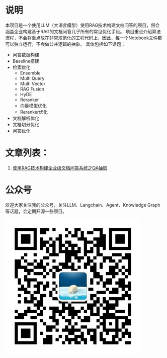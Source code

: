 # 说明

本项目是一个使用LLM（大语言模型）使用RAG技术构建文档问答的项目，将会涵盖企业构建基于RAG的文档问答几乎所有的常见优化手段。
项目重点介绍算法流程，不会将重点放在非常规范化的工程代码上，因此，每一个Notebook文件都可以独立运行，不会做公共逻辑的抽象。
具体包括如下话题：

- 问答数据构建
- Baseline搭建
- 检索优化
  - Ensemble
  - Multi Query
  - Multi Vector
  - RAG Fusion
  - HyDE
  - Reranker
  - 向量模型优化
  - Reranker优化
- 文档解析优化
- 文档切分优化
- 问答优化

# 文章列表：

1. [使用RAG技术构建企业级文档问答系统之QA抽取](https://mp.weixin.qq.com/s?__biz=MjM5NTQ3NTg4MQ==&mid=2257496784&idx=1&sn=94a1afc05728f0c7d8cf92004125f392&chksm=a58df21692fa7b00104850fe8dfb287acb78f149df77bff7f7d23cc7d18c3998814f08924d8a&token=2031500795&lang=zh_CN#rd)

# 公众号

欢迎大家关注我的公众号，关注LLM、Langchain、Agent、Knowledge Graph等话题，会定期开源一些项目。

![](assets/qrcode_for_gh_5aecbba21fec_430.jpg)